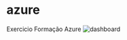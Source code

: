 # azure
Exercicio Formação Azure 
![dashboard](https://github.com/user-attachments/assets/b8236ee3-475e-4eae-81b4-049182396283)
